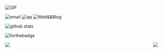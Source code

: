 
  <img align="centre" alt="GIF" src="https://media.giphy.com/media/836HiJc7pgzy8iNXCn/giphy.gif" />
  

![email](https://img.shields.io/badge/Email-hzj%40me.com-green?style=for-the-badge&logo=appveyor)
![qq](https://img.shields.io/badge/qq-21633312-green?style=for-the-badge&logo=appveyor)
![Web&&Blog](https://img.shields.io/badge/https://www.meefarm.cn-green?style=for-the-badge&logo=appveyor)

![github stats](https://github-readme-stats.vercel.app/api?username=MrH723&show_icons=true&hide_border=true)

![forthebadge](https://forthebadge.com/images/badges/built-with-love.svg)

<a href="https://github.com/MrH723/Actions-OpenWrt">
  <img align="left" src="https://github-readme-stats.vercel.app/api/pin/?username=MrH723&repo=Actions-OpenWrt" />
</a>


<a href="https://github.com/MrH723/openwrt-packages">
  <img align="right" src="https://github-readme-stats.vercel.app/api/pin/?username=MrH723&repo=openwrt-packages" />
</a>


